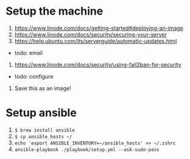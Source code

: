 # Setup the machine
1. https://www.linode.com/docs/getting-started#deploying-an-image
1. https://www.linode.com/docs/security/securing-your-server
1. https://help.ubuntu.com/lts/serverguide/automatic-updates.html
  + todo: email
1. https://www.linode.com/docs/security/using-fail2ban-for-security
  + todo: configure
1. Save this as an image!

# Setup ansible
1. ```$ brew install ansible```
1. ```$ cp ansible_hosts ~/```
1. ```echo 'export ANSIBLE_INVENTORY=~/ansible_hosts' >> ~/.zshrc```
1. ```ansible-playbook ./playbook/setup.yml --ask-sudo-pass```

